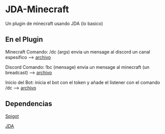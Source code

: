 # JDA-Minecraft
Un plugin de minecraft usando JDA (lo basico)

## En el Plugin
Minecraft Comando: /dc (args) envia un mensage al discord un canal espesifico --> [archivo](https://github.com/LostString/JDA-Minecraft/blob/main/src/main/java/me/lost/main/commands/dcsay.java)

Discord Comando: !bc (mensage) envia un mensage al minecraft (un breadcast) --> [archivo](https://github.com/LostString/JDA-Minecraft/blob/main/src/main/java/me/lost/main/commands/BroadCast.java)

Inicio del Bot: inicia el bot con el token y añade el listener con el comando /dc --> [archivo](https://github.com/LostString/JDA-Minecraft/tree/main/src/main/java/me/lost/main/discord/Discord.java)

## Dependencias

[Spigot](https://getbukkit.org/download/spigot)

[JDA](https://github.com/DV8FromTheWorld/JDA)
